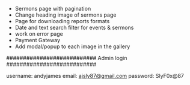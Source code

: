 - Sermons page with pagination
- Change heading image of sermons page
- Page for downloading reports formats
- Date and text search filter for events & sermons
- work on error page
- Payment Gateway
- Add modal/popup to each image in the gallery

###########################
Admin login
###########################

username: andyjames
email: ajsly87@gmail.com
password: SlyF0x@87
